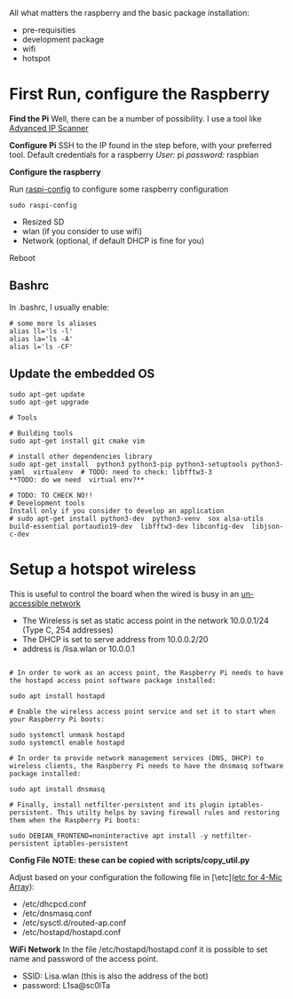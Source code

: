 
All what matters the raspberry and the basic package installation:
* pre-requisities
* development package 
* wifi
* hotspot


# First Run, configure the Raspberry

**Find the Pi**
Well, there can be a number of possibility. 
I use a tool like [Advanced IP Scanner](https://www.advanced-ip-scanner.com/)

**Configure Pi**
SSH to the IP found in the step before, with your preferred tool.
Default credentials for a raspberry
*User:* pi
*password:* raspbian

**Configure the raspberry**

Run [raspi-config](https://www.raspberrypi.org/documentation/configuration/raspi-config.md) to configure some raspberry configuration

```batch
sudo raspi-config

```

* Resized SD
* wlan (if you consider to use wifi)
* Network (optional, if default DHCP is fine for you)

Reboot

## Bashrc

In .bashrc, I usually enable:

```batch
# some more ls aliases
alias ll='ls -l'
alias la='ls -A'
alias l='ls -CF'
```

## Update the embedded OS

```batch
sudo apt-get update
sudo apt-get upgrade

# Tools

# Building tools
sudo apt-get install git cmake vim

# install other dependencies library 
sudo apt-get install  python3 python3-pip python3-setuptools python3-yaml  virtualenv  # TODO: need to check: libfftw3-3
**TODO: do we need  virtual env?**

# TODO: TO CHECK NO!!
# Development tools
Install only if you consider to develop an application
# sudo apt-get install python3-dev  python3-venv  sox alsa-utils build-essential portaudio19-dev  libfftw3-dev libconfig-dev  libjson-c-dev

```

# Setup a hotspot wireless
This is useful to control the board when the wired is busy in an [un-accessible network](https://www.raspberrypi.org/documentation/configuration/wireless/access-point-routed.md)

* The Wireless is set as static access point in the network 10.0.0.1/24 (Type C, 254 addresses)
* The DHCP is set to serve address from 10.0.0.2/20
* address is /lisa.wlan  or 10.0.0.1

```batch

# In order to work as an access point, the Raspberry Pi needs to have the hostapd access point software package installed:

sudo apt install hostapd

# Enable the wireless access point service and set it to start when your Raspberry Pi boots:

sudo systemctl unmask hostapd
sudo systemctl enable hostapd

# In order to provide network management services (DNS, DHCP) to wireless clients, the Raspberry Pi needs to have the dnsmasq software package installed:

sudo apt install dnsmasq

# Finally, install netfilter-persistent and its plugin iptables-persistent. This utilty helps by saving firewall rules and restoring them when the Raspberry Pi boots:

sudo DEBIAN_FRONTEND=noninteractive apt install -y netfilter-persistent iptables-persistent
```

**Config File**
**NOTE: these can be copied with scripts/copy_util.py**

Adjust based on your configuration the following file in [\etc\]([etc for 4-Mic Array](https://github.com/lawrence-iviani/lisa/tree/main/configuration/all/etc)):

* /etc/dhcpcd.conf
* /etc/dnsmasq.conf
* /etc/sysctl.d/routed-ap.conf
* /etc/hostapd/hostapd.conf

**WiFi Network**
In the file /etc/hostapd/hostapd.conf it is possible to set name and password of the access point.

* SSID: Lisa.wlan (this is also the address of the bot)
* password: L1sa@sc0lTa